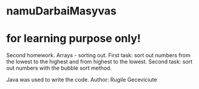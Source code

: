 # namuDarbaiMasyvas
# for learning purpose only!
Second homework. Arrays - sorting out. 
First task: sort out numbers from the lowest to the highest and from highest to the lowest. 
Second task: sort out numbers with the bubble sort method. 

Java was used to write the code.
Author: Rugile Geceviciute


